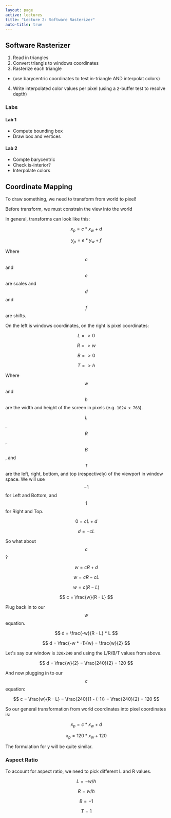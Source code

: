 ```yaml
---
layout: page
active: lectures
title: "Lecture 2: Software Rasterizer"
auto-title: true
---
```


## Software Rasterizer

1. Read in triangles
2. Convert triangls to windows coordinates
3. Rasterize each triangle
  - (use barycentric coordinates to test in-triangle AND interpolat colors)
4. Write interpolated color values per pixel
  (using a z-buffer test to resolve depth)

### Labs

#### Lab 1
- Compute bounding box
- Draw box and vertices

#### Lab 2
- Compte barycentric
- Check is-interior?
- Interpolate colors



## Coordinate Mapping

To draw something, we need to transform from world to pixel!

Before transform, we must constrain the view into the world

In general, transforms can look like this:

$$ x_p = c * x_w + d $$

$$ y_p = e * y_w + f $$

Where $$ c $$ and $$ e $$ are scales and $$ d $$ and $$ f $$ are shifts.


On the left is windows coordinates, on the right is pixel coordinates:

$$ L => 0 $$

$$ R => w $$

$$ B => 0 $$

$$ T => h $$

Where $$ w $$ and $$ h $$ are the width and height of the screen in pixels (e.g. `1024 x 768`).

$$ L $$, $$ R $$, $$ B $$, and $$ T $$ are the left, right, bottom, and top (respectively) of the viewport in window space.
We will use $$ -1 $$ for Left and Bottom, and $$ 1 $$ for Right and Top.

$$ 0 = c L + d $$

$$ d = - c L $$

So what about $$ c $$?

$$ w = c R + d $$

$$ w = c R - c L $$

$$ w = c ( R - L ) $$

$$ c = \frac{w}{R - L} $$

Plug back in to our $$ w $$ equation.

$$ d = \frac{-w}{R - L} * L $$

$$ d = \frac{-w * -1}{w} = \frac{w}{2} $$

Let's say our window is `320x240` and using the L/R/B/T values from above.

$$ d = \frac{w}{2} = \frac{240}{2} = 120 $$

And now plugging in to our $$ c $$ equation:

$$ c = \frac{w}{R - L} = \frac{240}{1 - (-1)} = \frac{240}{2} = 120 $$

So our general transformation from world coordinates into pixel coordinates is:

$$ x_p = c * x_w + d $$

$$ x_p = 120 * x_w + 120 $$

The formulation for y will be quite similar.


### Aspect Ratio

To account for aspect ratio, we need to pick different L and R values.

$$ L = -w / h $$

$$ R = w / h $$

$$ B = -1 $$

$$ T = 1 $$

